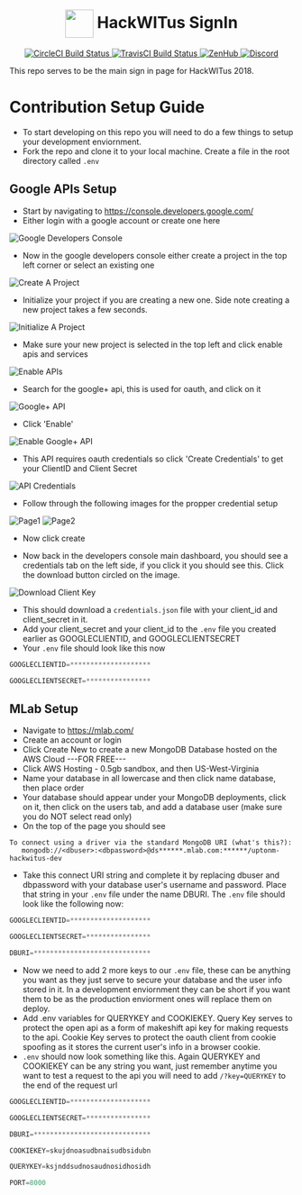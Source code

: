 <div align="center">
    <h1 align="center"><img align="center" src="https://uptonm-backend-server.herokuapp.com/static/media/leologo-web.78c36330.png" height="50vh">
    HackWITus SignIn</h1>
</div>

<p align="center">
    <a href="https://circleci.com/gh/uptonm/ci-testing">
      <img src="https://circleci.com/gh/uptonm/ci-testing.svg?style=shield" alt="CircleCI Build Status">
    </a>
    <a href="https://travis-ci.org/uptonm/HackWITusSignIn">
      <img src="https://travis-ci.org/uptonm/HackWITusSignIn.svg?branch=master" alt="TravisCI Build Status">
    </a>
    <a href="www.zenhub.com">
      <img src="https://img.shields.io/badge/Shipping_faster_with-ZenHub-5e60ba.svg?style=svg" alt="ZenHub">
    </a>
    <a href="https://discord.gg/6uKC74C">
      <img src="https://img.shields.io/discord/384804254927421448.svg" alt="Discord">
    </a>
</p>

This repo serves to be the main sign in page for HackWITus 2018.

# Contribution Setup Guide
- To start developing on this repo you will need to do a few things to setup your development enviornment.
- Fork the repo and clone it to your local machine. Create a file in the root directory called `.env`

## Google APIs Setup
- Start by navigating to https://console.developers.google.com/
- Either login with a google account or create one here

![Google Developers Console](https://github.com/uptonm/HackWITusSignIn/blob/master/README_Images/GoogleDevConsole.PNG)

- Now in the google developers console either create a project in the top left corner or select an existing one

![Create A Project](https://github.com/uptonm/HackWITusSignIn/blob/master/README_Images/NewGoogleProject.PNG)

- Initialize your project if you are creating a new one. Side note creating a new project takes a few seconds.

![Initialize A Project](https://github.com/uptonm/HackWITusSignIn/blob/master/README_Images/InitializeProject.PNG)

- Make sure your new project is selected in the top left and click enable apis and services

![Enable APIs](https://github.com/uptonm/HackWITusSignIn/blob/master/README_Images/ClickEnableAPIs.PNG)

- Search for the google+ api, this is used for oauth, and click on it 

![Google+ API](https://github.com/uptonm/HackWITusSignIn/blob/master/README_Images/googlePlusAPI.PNG)

- Click 'Enable'

![Enable Google+ API](https://github.com/uptonm/HackWITusSignIn/blob/master/README_Images/EnableAPI.PNG)

- This API requires oauth credentials so click 'Create Credentials' to get your ClientID and Client Secret

![API Credentials](https://github.com/uptonm/HackWITusSignIn/blob/master/README_Images/ClickCreateCredentials.PNG)

- Follow through the following images for the propper credential setup

![Page1](https://github.com/uptonm/HackWITusSignIn/blob/master/README_Images/CreateCredentials.PNG)
![Page2](https://github.com/uptonm/HackWITusSignIn/blob/master/README_Images/OAuthInfo.PNG)

- Now click create

- Now back in the developers console main dashboard, you should see a credentials tab on the left side, if you click it you should see this. Click the download button circled on the image.

![Download Client Key](https://github.com/uptonm/HackWITusSignIn/blob/master/README_Images/downloadClientKey.PNG)

- This should download a `credentials.json` file with your client_id and client_secret in it.
- Add your client_secret and your client_id to the `.env` file you created earlier as GOOGLECLIENTID, and GOOGLECLIENTSECRET
- Your `.env` file should look like this now

```javascript
GOOGLECLIENTID=********************

GOOGLECLIENTSECRET=****************
```

## MLab Setup
- Navigate to https://mlab.com/
- Create an account or login
- Click Create New to create a new MongoDB Database hosted on the AWS Cloud ---FOR FREE---
- Click AWS Hosting - 0.5gb sandbox, and then US-West-Virginia
- Name your database in all lowercase and then click name database, then place order
- Your database should appear under your MongoDB deployments, click on it, then click on the users tab, and add a database user (make sure you do NOT select read only)
- On the top of the page you should see 
 
 ``` text
 To connect using a driver via the standard MongoDB URI (what's this?):
    mongodb://<dbuser>:<dbpassword>@ds******.mlab.com:******/uptonm-hackwitus-dev
 ```
    
- Take this connect URI string and complete it by replacing dbuser and dbpassword with your database user's username and password. Place that string in your `.env` file under the name DBURI. The `.env` file should look like the following now:

```javascript
GOOGLECLIENTID=********************

GOOGLECLIENTSECRET=****************

DBURI=*****************************
```

- Now we need to add 2 more keys to our `.env` file, these can be anything you want as they just serve to secure your database and the user info stored in it. In a development enviornment they can be short if you want them to be as the production enviorment ones will replace them on deploy.
- Add .env variables for QUERYKEY and COOKIEKEY. Query Key serves to protect the open api as a form of makeshift api key for making requests to the api. Cookie Key serves to protect the oauth client from cookie spoofing as it stores the current user's info in a browser cookie.
- `.env` should now look something like this. Again QUERYKEY and COOKIEKEY can be any string you want, just remember anytime you want to test a request to the api you will need to add `/?key=QUERYKEY` to the end of the request url

```javascript
GOOGLECLIENTID=********************

GOOGLECLIENTSECRET=****************

DBURI=*****************************

COOKIEKEY=skujdnoasudbnaisudbsidubn

QUERYKEY=ksjnddsudnosaudnosidhosidh

PORT=8000
```

